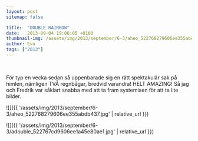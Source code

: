 ```yaml
---
layout: post
sitemap: false

title:  "DOUBLE RAINBOW"
date:   2013-09-04 19:06:05 +0100
thumbnail-img: /assets/img/2013/september/6-3/aheo_522768279606ee355abdb437.jpg
author: Eva
tags: ["2013"]
---
```





 



För typ en vecka sedan så uppenbarade sig en rätt spektakulär sak på himlen, nämligen TVÅ regnbågar, bredvid varandra! HELT AMAZING! Så jag och Fredrik var såklart snabba med att ta fram systemisen för att ta lite bilder.

![]({{ '/assets/img/2013/september/6-3/aheo_522768279606ee355abdb437.jpg'  | relative_url }})

![]({{ '/assets/img/2013/september/6-3/adouble_522767cd9606ee1a45e80ae1.jpg'  | relative_url }})

